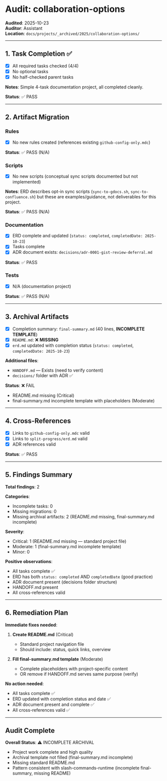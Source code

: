 # Audit: collaboration-options

**Audited**: 2025-10-23  
**Auditor**: Assistant  
**Location**: `docs/projects/_archived/2025/collaboration-options/`

---

## 1. Task Completion ✅

- [x] All required tasks checked (4/4)
- [x] No optional tasks
- [x] No half-checked parent tasks

**Notes**: Simple 4-task documentation project, all completed cleanly.

**Status**: ✅ PASS

---

## 2. Artifact Migration

### Rules

- [x] No new rules created (references existing `github-config-only.mdc`)

**Status**: ✅ PASS (N/A)

### Scripts

- [x] No new scripts (conceptual sync scripts documented but not implemented)

**Notes**: ERD describes opt-in sync scripts (`sync-to-gdocs.sh`, `sync-to-confluence.sh`) but these are examples/guidance, not deliverables for this project.

**Status**: ✅ PASS (N/A)

### Documentation

- [x] ERD complete and updated (`status: completed`, `completedDate: 2025-10-23`)
- [x] Tasks complete
- [x] ADR document exists: `decisions/adr-0001-gist-review-deferral.md`

**Status**: ✅ PASS

### Tests

- [x] N/A (documentation project)

**Status**: ✅ PASS (N/A)

---

## 3. Archival Artifacts

- [x] Completion summary: `final-summary.md` (40 lines, **INCOMPLETE TEMPLATE**)
- [x] `README.md`: ❌ **MISSING**
- [x] `erd.md` updated with completion status (`status: completed`, `completedDate: 2025-10-23`)

**Additional files**:

- `HANDOFF.md` — Exists (need to verify content)
- `decisions/` folder with ADR ✅

**Status**: ❌ FAIL

- README.md missing (Critical)
- final-summary.md incomplete template with placeholders (Moderate)

---

## 4. Cross-References

- [x] Links to `github-config-only.mdc` valid
- [x] Links to `split-progress/erd.md` valid
- [x] ADR references valid

**Status**: ✅ PASS

---

## 5. Findings Summary

**Total findings**: 2

**Categories**:

- Incomplete tasks: 0
- Missing migrations: 0
- Missing archival artifacts: 2 (README.md missing, final-summary.md incomplete)

**Severity**:

- Critical: 1 (README.md missing — standard project file)
- Moderate: 1 (final-summary.md incomplete template)
- Minor: 0

**Positive observations**:

- All tasks complete ✅
- ERD has both `status: completed` AND `completedDate` (good practice)
- ADR document present (decisions folder structure)
- HANDOFF.md present
- All cross-references valid

---

## 6. Remediation Plan

**Immediate fixes needed**:

1. **Create README.md** (Critical)

   - Standard project navigation file
   - Should include: status, quick links, overview

2. **Fill final-summary.md template** (Moderate)
   - Complete placeholders with project-specific content
   - OR remove if HANDOFF.md serves same purpose (verify)

**No action needed**:

- All tasks complete ✅
- ERD updated with completion status and date ✅
- ADR document present and complete ✅
- All cross-references valid ✅

---

## Audit Complete

**Overall Status**: ⚠️ INCOMPLETE ARCHIVAL

- Project work complete and high quality
- Archival template not filled (final-summary.md incomplete)
- Missing standard README.md
- Pattern consistent with slash-commands-runtime (incomplete final-summary, missing README)
